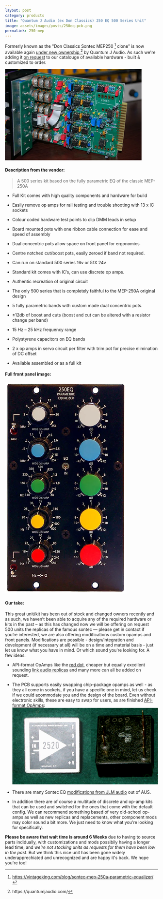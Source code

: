```yaml
---
layout: post
category: products
title: "Quantum J Audio (ex Don Classics) 250 EQ 500 Series Unit"
image: assets/images/posts/250eq-pcb.png
permalink: 250-mep
---
```



Formerly known as the "Don Classics Sontec MEP250 [^0] clone" is now available again [under new ownership [^1] by Quantum J Audio](https://quantumjaudio.com/). As such we're adding it <ins>on request</ins> to our catalouge of available hardware - built & customized to order.

![img](assets/images/posts/250eq-side.png) 

#### Description from the vendor:
> A 500 series kit based on the fully parametric EQ of the classic MEP-250A

- Full Kit comes with high quality components and hardware for build
- Easily remove op amps for rail testing and trouble shooting with 13 x IC sockets
- Colour coded hardware test points to clip DMM leads in setup
- Board mounted pots with one ribbon cable connection for ease and speed of assembly
- Dual concentric pots allow space on front panel for ergonomics
- Centre notched cut/boost pots, easily zeroed if band not required.
- Can run on standard 500 series 16v or 51X 24v
- Standard kit comes with IC’s, can use discrete op amps.
- Authentic recreation of original circuit

- The only 500 series that is completely faithful to the MEP-250A original design
- 5 fully parametric bands with custom made dual concentric pots.
- ±12db of boost and cuts (boost and cut can be altered with a resistor change per band)
- 15 Hz – 25 kHz frequency range
- Polystyrene capacitors on EQ bands
- 2 x op amps in servo circuit per filter with trim pot for precise elimination of DC offset
- Available assembled or as a full kit

#### Full front panel image:

![img](assets/images/posts/250eq.png)



#### Our take:

This great unit/kit has been out of stock and changed owners recently and as such, we haven’t been able to acquire any of the required hardware or kits in the past – as this has changed now we will be offering on request 500 units the replicas of the famous sontec — please get in contact if you’re interested, we are also offering modifications custom opamps and front panels. Modifications are  possible - design/integration and development (if necessary at all) will be on a time and material basis - just let us know what you have in mind. Or which sound you're looking for. A few ideas:


* API-format OpAmps like the [red dot](https://www.resistanceaudio.com/products/reddot-discrete-opamp), cheaper but equally excellent sounding [link audio replicas](https://www.linkaudiodesign.de/product-page/lx2520) and many more can all be added on request.

* The PCB supports easily swapping chip-package opamps as well - as they all come in sockets, if you have a specific one in mind, let us check if we could acommodate you and the design of the board. Even without electronic skills, these are easy to swap for users, as are finished [API-format OpAmps](assets/images/posts/API_2520.jpeg):        
			![image](assets/images/posts/2520g.jpg)

* There are many Sontec EQ [modifications from JLM audio](https://www.jlmaudio.com/shop/sontec-spare-parts.html?display_tax_prices=1) out of AUS. 

* In addition there are of course a multitude of discrete and op-amp kits that can be used and switched for the ones that come with the default config. We can recommend something based of very old-school op-amps as well as new replicas and replacements, other component mods may color sound a bit more. We just need to know what you're looking for specifically.

**Please be aware that wait time is around 6 Weeks** due to having to source parts indidually, with customizations and mods possibily having a longer lead time, and *we're not stocking units as requests for them have been low in the past*. But we think this nice unit has been gone widely underapprechiated and unrecognized and are happy it's back. We hope you're too!


[^0]: https://vintageking.com/blog/sontec-mep-250a-parametric-equalizer/
[^1]: https://quantumjaudio.com/